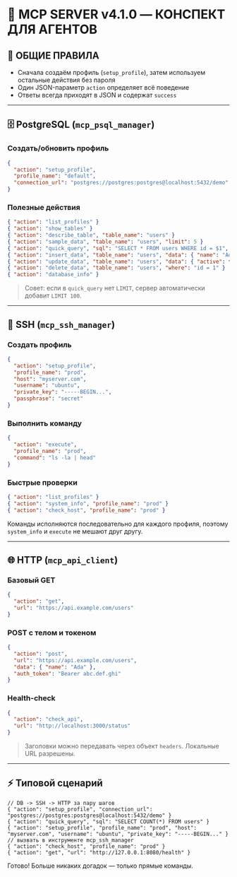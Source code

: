 # 🚀 MCP SERVER v4.1.0 — КОНСПЕКТ ДЛЯ АГЕНТОВ

## 📌 ОБЩИЕ ПРАВИЛА
- Сначала создаём профиль (`setup_profile`), затем используем остальные действия без пароля
- Один JSON-параметр `action` определяет всё поведение
- Ответы всегда приходят в JSON и содержат `success`

---

## 🗄️ PostgreSQL (`mcp_psql_manager`)

### Создать/обновить профиль
```json
{
  "action": "setup_profile",
  "profile_name": "default",
  "connection_url": "postgres://postgres:postgres@localhost:5432/demo"
}
```

### Полезные действия
```json
{ "action": "list_profiles" }
{ "action": "show_tables" }
{ "action": "describe_table", "table_name": "users" }
{ "action": "sample_data", "table_name": "users", "limit": 5 }
{ "action": "quick_query", "sql": "SELECT * FROM users WHERE id = $1", "params": [1] }
{ "action": "insert_data", "table_name": "users", "data": { "name": "Ada" } }
{ "action": "update_data", "table_name": "users", "data": { "active": true }, "where": "id = 1" }
{ "action": "delete_data", "table_name": "users", "where": "id = 1" }
{ "action": "database_info" }
```

> Совет: если в `quick_query` нет `LIMIT`, сервер автоматически добавит `LIMIT 100`.

---

## 🔐 SSH (`mcp_ssh_manager`)

### Создать профиль
```json
{
  "action": "setup_profile",
  "profile_name": "prod",
  "host": "myserver.com",
  "username": "ubuntu",
  "private_key": "-----BEGIN...",
  "passphrase": "secret"
}
```

### Выполнить команду
```json
{
  "action": "execute",
  "profile_name": "prod",
  "command": "ls -la | head"
}
```

### Быстрые проверки
```json
{ "action": "list_profiles" }
{ "action": "system_info", "profile_name": "prod" }
{ "action": "check_host", "profile_name": "prod" }
```

Команды исполняются последовательно для каждого профиля, поэтому `system_info` и `execute` не мешают друг другу.

---

## 🌐 HTTP (`mcp_api_client`)

### Базовый GET
```json
{
  "action": "get",
  "url": "https://api.example.com/users"
}
```

### POST с телом и токеном
```json
{
  "action": "post",
  "url": "https://api.example.com/users",
  "data": { "name": "Ada" },
  "auth_token": "Bearer abc.def.ghi"
}
```

### Health-check
```json
{
  "action": "check_api",
  "url": "http://localhost:3000/status"
}
```

> Заголовки можно передавать через объект `headers`. Локальные URL разрешены.

---

## ⚡ Типовой сценарий
```jsonc
// DB -> SSH -> HTTP за пару шагов
{ "action": "setup_profile", "connection_url": "postgres://postgres:postgres@localhost:5432/demo" }
{ "action": "quick_query", "sql": "SELECT COUNT(*) FROM users" }
{ "action": "setup_profile", "profile_name": "prod", "host": "myserver.com", "username": "ubuntu", "private_key": "-----BEGIN..." } // вызвать в инструменте mcp_ssh_manager
{ "action": "check_host", "profile_name": "prod" }
{ "action": "get", "url": "http://127.0.0.1:8080/health" }
```

Готово! Больше никаких догадок — только прямые команды.
